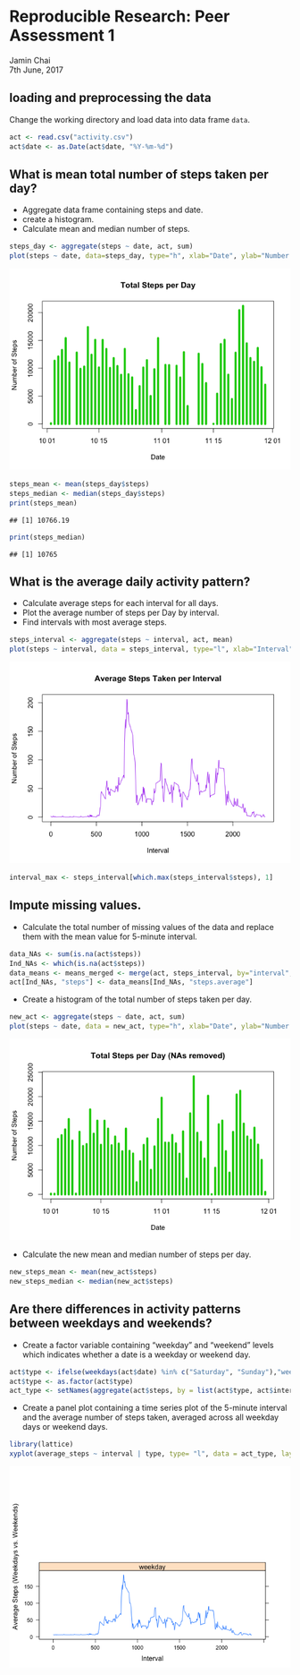 # Reproducible Research: Peer Assessment 1
Jamin Chai  
7th June, 2017  

## loading and preprocessing the data
Change the working directory and load data into data frame `data`.

```r
act <- read.csv("activity.csv")
act$date <- as.Date(act$date, "%Y-%m-%d")
```

## What is mean total number of steps taken per day?
* Aggregate data frame containing steps and date.
* create a histogram.
* Calculate mean and median number of steps.

```r
steps_day <- aggregate(steps ~ date, act, sum)
plot(steps ~ date, data=steps_day, type="h", xlab="Date", ylab="Number of Steps", main="Total Steps per Day", lwd=5, col=3)
```

![](PA1_template_files/figure-html/unnamed-chunk-2-1.png)<!-- -->

```r
steps_mean <- mean(steps_day$steps)
steps_median <- median(steps_day$steps)
print(steps_mean)
```

```
## [1] 10766.19
```

```r
print(steps_median)
```

```
## [1] 10765
```

## What is the average daily activity pattern?
* Calculate average steps for each interval for all days.
* Plot the average number of steps per Day by interval.
* Find intervals with most average steps.

```r
steps_interval <- aggregate(steps ~ interval, act, mean)
plot(steps ~ interval, data = steps_interval, type="l", xlab="Interval", ylab="Number of Steps", main="Average Steps Taken per Interval", lwd=1, col="purple")
```

![](PA1_template_files/figure-html/unnamed-chunk-3-1.png)<!-- -->

```r
interval_max <- steps_interval[which.max(steps_interval$steps), 1]
```

## Impute missing values.
* Calculate the total number of missing values of the data and replace them with the mean value for 5-minute interval.

```r
data_NAs <- sum(is.na(act$steps))
Ind_NAs <- which(is.na(act$steps))
data_means <- means_merged <- merge(act, steps_interval, by="interval", suffixes = c(".actual", ".average"))
act[Ind_NAs, "steps"] <- data_means[Ind_NAs, "steps.average"]
```

* Create a histogram of the total number of steps taken per day.

```r
new_act <- aggregate(steps ~ date, act, sum)
plot(steps ~ date, data = new_act, type="h", xlab="Date", ylab="Number of Steps", main="Total Steps per Day (NAs removed)", lwd=5, col=3)
```

![](PA1_template_files/figure-html/unnamed-chunk-5-1.png)<!-- -->

* Calculate the new mean and median number of steps per day.

```r
new_steps_mean <- mean(new_act$steps)
new_steps_median <- median(new_act$steps)
```

## Are there differences in activity patterns between weekdays and weekends?
* Create a factor variable containing “weekday” and “weekend” levels which indicates whether a date is a weekday or weekend day.

```r
act$type <- ifelse(weekdays(act$date) %in% c("Saturday", "Sunday"),"weekend", "weekday")
act$type <- as.factor(act$type)
act_type <- setNames(aggregate(act$steps, by = list(act$type, act$interval), FUN = mean, na.rm=TRUE), c("type","interval","average_steps"))
```

* Create a panel plot containing a time series plot of the 5-minute interval and the average number of steps taken, averaged across all weekday days or weekend days.

```r
library(lattice)
xyplot(average_steps ~ interval | type, type= "l", data = act_type, layout = c(1,2), xlab = "Interval", ylab = "Average Steps (Weekdays vs. Weekends)")
```

![](PA1_template_files/figure-html/unnamed-chunk-8-1.png)<!-- -->
